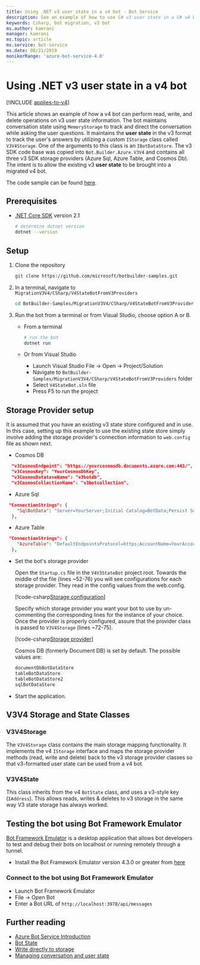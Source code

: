 ```yaml
---
title: Using .NET v3 user state in a v4 bot - Bot Service
description: See an example of how to use C# v3 user state in a C# v4 bot.
keywords: Csharp, bot migration, v3 bot
ms.author: kamrani
manager: kamrani
ms.topic: article
ms.service: bot-service
ms.date: 08/21/2019
monikerRange: 'azure-bot-service-4.0'
---
```


# Using .NET v3 user state in a v4 bot

[!INCLUDE [applies-to-v4](../../includes/applies-to-v4-current.md)]

This article shows an example of how a v4 bot can perform read, write, and delete operations on v3 user state information.
The bot maintains conversation state using `MemoryStorage` to track and direct the conversation while asking the user questions.  It maintains the **user state** in the v3 format to track the user's answers by utilizing a custom `IStorage` class called `V3V4Storage`.  One of the arguments to this class is an `IBotDataStore`. The v3 SDK code base was copied into `Bot.Builder.Azure.V3V4` and contains all three v3 SDK storage providers (Azure Sql, Azure Table, and Cosmos Db).  The intent is to allow the existing v3 **user state** to be brought into a migrated v4 bot.

The code sample can be found [here](https://github.com/microsoft/BotBuilder-Samples/tree/master/MigrationV3V4/CSharp/V4StateBotFromV3Providers).

## Prerequisites

- [.NET Core SDK](https://dotnet.microsoft.com/download) version 2.1

    ```bash
    # determine dotnet version
    dotnet --version
    ```

## Setup

1. Clone the repository

    ```bash
    git clone https://github.com/microsoft/botbuilder-samples.git
    ```

1. In a terminal, navigate to `MigrationV3V4/CSharp/V4StateBotFromV3Providers`

    ```bash
    cd BotBuilder-Samples/MigrationV3V4/CSharp/V4StateBotFromV3Providers
    ```

1. Run the bot from a terminal or from Visual Studio, choose option A or B.

    - From a terminal

        ```bash
        # run the bot
        dotnet run
        ```

    - Or from Visual Studio

        - Launch Visual Studio File -> Open -> Project/Solution
        - Navigate to `BotBuilder-Samples/MigrationV3V4/CSharp/V4StateBotFromV3Providers` folder
        - Select `V4StateBot.sln` file
        - Press F5 to run the project


## Storage Provider setup

It is assumed that you have an existing v3 state store configured and in use. In this case, setting up this example to use the existing state store simply involve adding the storage provider's connection information to `web.config` file as shown next.

- Cosmos DB

```json
  "v3CosmosEndpoint": "https://yourcosmosdb.documents.azure.com:443/",
  "v3CosmosKey": "YourCosmosDbKey",
  "v3CosmosDatataseName": "v3botdb",
  "v3CosmosCollectionName": "v3botcollection",
```

- Azure Sql

```json
 "ConnectionStrings": {
    "SqlBotData": "Server=YourServer;Initial Catalog=BotData;Persist Security Info=False;User ID=YourUserName;Password=YourUserPassword;MultipleActiveResultSets=False;Encrypt=True;TrustServerCertificate=True;Connection Timeout=30;"
  },
```

- Azure Table

```json
 "ConnectionStrings": {
    "AzureTable": "DefaultEndpointsProtocol=https;AccountName=YourAccountName;AccountKey=YourAccountKey;EndpointSuffix=core.windows.net"
  },
```

- Set the bot's storage provider

    Open the `Startup.cs` file in the `V4V3StateBot` project root. Towards the middle of the file (lines ~52-76) you will see configurations for each storage provider. They read in the config values from the web.config. 

    [!code-csharp[Storage configuration](~/../botbuilder-samples/MigrationV3V4/CSharp/V4StateBotFromV3Providers/V4V3StateBot/Startup.cs?range=52-76)]

    Specify which storage provider you want your bot to use by un-commenting the corresponding lines for the instance of your choice. Once the provider is properly configured, assure that the provider class is passed to `V3V4Storage` (lines ~72-75). 

    [!code-csharp[Storage provider](~/../botbuilder-samples/MigrationV3V4/CSharp/V4StateBotFromV3Providers/V4V3StateBot/Startup.cs?range=72-75)]

    Cosmos DB (formerly Document DB) is set by default. The possible values are:

    ```bash
    documentDbBotDataStore
    tableBotDataStore
    tableBotDataStore2
    sqlBotDataStore
    ```

- Start the application. 

## V3V4 Storage and State Classes

### V3V4Storage

The `V3V4Storage` class contains the main storage mapping functionality. It implements the v4 `IStorage` interface and maps the storage provider methods (read, write and delete) back to the v3 storage provider classes so that v3-formatted user state can be used from a v4 bot.

### V3V4State

This class inherits from the v4 `BotState` class, and uses a v3-style key (`IAddress`). This allows reads, writes & deletes to v3 storage in the same way V3 state storage has always worked.


## Testing the bot using Bot Framework Emulator

[Bot Framework Emulator][5] is a desktop application that allows bot developers to test and debug their bots on localhost or running remotely through a tunnel.

- Install the Bot Framework Emulator version 4.3.0 or greater from [here][6]


### Connect to the bot using Bot Framework Emulator

- Launch Bot Framework Emulator
- File -> Open Bot
- Enter a Bot URL of `http://localhost:3978/api/messages`


## Further reading

- [Azure Bot Service Introduction][21]
- [Bot State][7]
- [Write directly to storage][8]
- [Managing conversation and user state][9]

[3]: https://aka.ms/botframework-emulator-github
[5]: https://github.com/microsoft/botframework-emulator
[6]: https://github.com/Microsoft/BotFramework-Emulator/releases
[7]: https://docs.microsoft.com/azure/bot-service/bot-builder-storage-concept
[8]: https://docs.microsoft.com/azure/bot-service/bot-builder-howto-v4-storage?tabs=csharp
[9]: https://docs.microsoft.com/azure/bot-service/bot-builder-howto-v4-state?tabs=csharp
[21]: ../../bot-service-overview-introduction.md
[40]: https://aka.ms/azuredeployment
